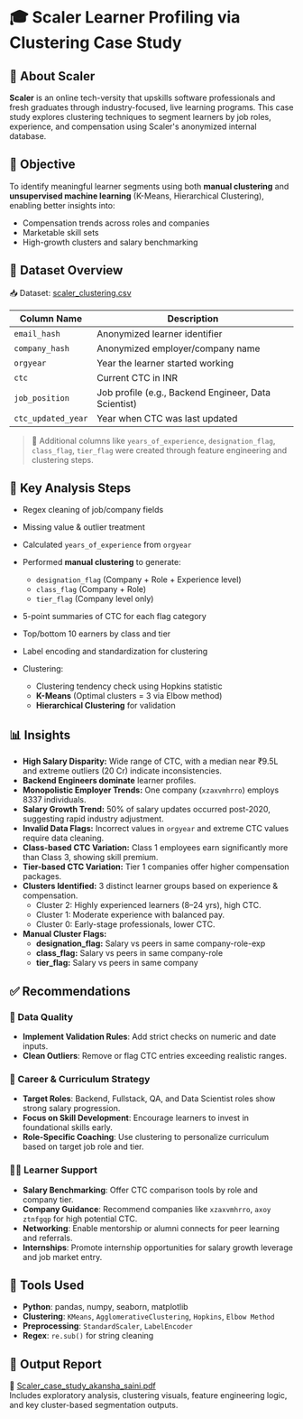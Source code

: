 # 🎓 Scaler Learner Profiling via Clustering Case Study

## 🏢 About Scaler
**Scaler** is an online tech-versity that upskills software professionals and fresh graduates through industry-focused, live learning programs. This case study explores clustering techniques to segment learners by job roles, experience, and compensation using Scaler's anonymized internal database.

## 🎯 Objective

To identify meaningful learner segments using both **manual clustering** and **unsupervised machine learning** (K-Means, Hierarchical Clustering), enabling better insights into:
- Compensation trends across roles and companies
- Marketable skill sets
- High-growth clusters and salary benchmarking

## 📁 Dataset Overview
📥 Dataset: [scaler_clustering.csv](https://github.com/AkanshaSaini761/Scaler_Clustering_Case_Study/blob/main/scaler_clustering.csv)

| Column Name         | Description |
|---------------------|-------------|
| `email_hash`        | Anonymized learner identifier |
| `company_hash`      | Anonymized employer/company name |
| `orgyear`           | Year the learner started working |
| `ctc`               | Current CTC in INR |
| `job_position`      | Job profile (e.g., Backend Engineer, Data Scientist) |
| `ctc_updated_year`  | Year when CTC was last updated |

> 📌 Additional columns like `years_of_experience`, `designation_flag`, `class_flag`, `tier_flag` were created through feature engineering and clustering steps.

## 🔧 Key Analysis Steps

- Regex cleaning of job/company fields
- Missing value & outlier treatment
- Calculated `years_of_experience` from `orgyear`
- Performed **manual clustering** to generate:
  - `designation_flag` (Company + Role + Experience level)
  - `class_flag` (Company + Role)
  - `tier_flag` (Company level only)

- 5-point summaries of CTC for each flag category
- Top/bottom 10 earners by class and tier
- Label encoding and standardization for clustering
- Clustering:
  - Clustering tendency check using Hopkins statistic
  - **K-Means** (Optimal clusters = 3 via Elbow method)
  - **Hierarchical Clustering** for validation

## 📊 Insights

- **High Salary Disparity:** Wide range of CTC, with a median near ₹9.5L and extreme outliers (20 Cr) indicate inconsistencies.
- **Backend Engineers dominate** learner profiles.
- **Monopolistic Employer Trends:** One company (`xzaxvmhrro`) employs 8337 individuals.
- **Salary Growth Trend:** 50% of salary updates occurred post-2020, suggesting rapid industry adjustment.
- **Invalid Data Flags:** Incorrect values in `orgyear` and extreme CTC values require data cleaning.
- **Class-based CTC Variation:** Class 1 employees earn significantly more than Class 3, showing skill premium.
- **Tier-based CTC Variation:** Tier 1 companies offer higher compensation packages.
- **Clusters Identified:** 3 distinct learner groups based on experience & compensation.
  - Cluster 2: Highly experienced learners (8–24 yrs), high CTC.
  - Cluster 1: Moderate experience with balanced pay.
  - Cluster 0: Early-stage professionals, lower CTC.
- **Manual Cluster Flags:**
  - **designation_flag:** Salary vs peers in same company-role-exp
  - **class_flag:** Salary vs peers in same company-role
  - **tier_flag:** Salary vs peers in same company


## ✅ Recommendations

### 🔐 Data Quality
- **Implement Validation Rules**: Add strict checks on numeric and date inputs.
- **Clean Outliers**: Remove or flag CTC entries exceeding realistic ranges.

### 💼 Career & Curriculum Strategy
- **Target Roles**: Backend, Fullstack, QA, and Data Scientist roles show strong salary progression.
- **Focus on Skill Development**: Encourage learners to invest in foundational skills early.
- **Role-Specific Coaching**: Use clustering to personalize curriculum based on target job role and tier.

### 🧑‍🎓 Learner Support
- **Salary Benchmarking**: Offer CTC comparison tools by role and company tier.
- **Company Guidance**: Recommend companies like `xzaxvmhrro`, `axoy ztnfgqp` for high potential CTC.
- **Networking**: Enable mentorship or alumni connects for peer learning and referrals.
- **Internships**: Promote internship opportunities for salary growth leverage and job market entry.

## 🧰 Tools Used

- **Python**: pandas, numpy, seaborn, matplotlib
- **Clustering**: `KMeans`, `AgglomerativeClustering`, `Hopkins`, `Elbow Method`
- **Preprocessing**: `StandardScaler`, `LabelEncoder`
- **Regex**: `re.sub()` for string cleaning

## 📂 Output Report

📎 [Scaler_case_study_akansha_saini.pdf](https://github.com/AkanshaSaini761/Scaler_Clustering_Case_Study/blob/main/Scaler_case_study_akansha_saini.pdf)  
Includes exploratory analysis, clustering visuals, feature engineering logic, and key cluster-based segmentation outputs.

